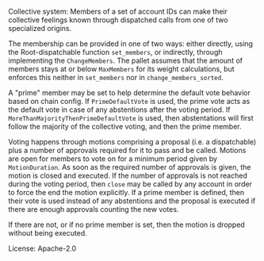 Collective system: Members of a set of account IDs can make their collective feelings known
through dispatched calls from one of two specialized origins.

The membership can be provided in one of two ways: either directly, using the Root-dispatchable
function `set_members`, or indirectly, through implementing the `ChangeMembers`.
The pallet assumes that the amount of members stays at or below `MaxMembers` for its weight
calculations, but enforces this neither in `set_members` nor in `change_members_sorted`.

A "prime" member may be set to help determine the default vote behavior based on chain
config. If `PrimeDefaultVote` is used, the prime vote acts as the default vote in case of any
abstentions after the voting period. If `MoreThanMajorityThenPrimeDefaultVote` is used, then
abstentations will first follow the majority of the collective voting, and then the prime
member.

Voting happens through motions comprising a proposal (i.e. a dispatchable) plus a
number of approvals required for it to pass and be called. Motions are open for members to
vote on for a minimum period given by `MotionDuration`. As soon as the required number of
approvals is given, the motion is closed and executed. If the number of approvals is not reached
during the voting period, then `close` may be called by any account in order to force the end
the motion explicitly. If a prime member is defined, then their vote is used instead of any
abstentions and the proposal is executed if there are enough approvals counting the new votes.

If there are not, or if no prime member is set, then the motion is dropped without being executed.

License: Apache-2.0
